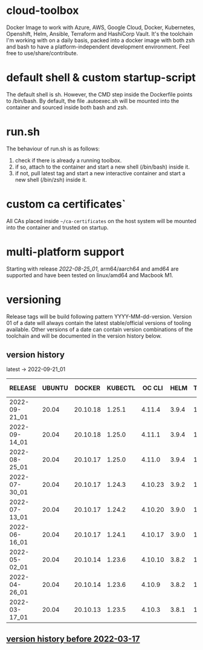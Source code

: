 # cloud-toolbox
Docker Image to work with Azure, AWS, Google Cloud, Docker, Kubernetes, Openshift, Helm, Ansible, Terraform and HashiCorp Vault.
It's the toolchain I'm working with on a daily basis, packed into a docker image with both zsh and bash to have a
platform-independent development environment.
Feel free to use/share/contribute.

# default shell & custom startup-script
The default shell is sh.
However, the CMD step inside the Dockerfile points to /bin/bash.
By default, the file .autoexec.sh will be mounted into the container and sourced inside both bash and zsh.

# run.sh
The behaviour of run.sh is as follows:
1. check if there is already a running toolbox.
1. if so, attach to the container and start a new shell (/bin/bash) inside it.
1. if not, pull latest tag and start a new interactive container and start a new shell (/bin/zsh) inside it.

# custom ca certificates`
All CAs placed inside ```~/ca-certificates``` on the host system will be mounted into the container and trusted on startup.

# multi-platform support
Starting with release *2022-08-25_01*, arm64/aarch64 and amd64 are supported and have been tested on linux/amd64 and Macbook M1.

# versioning
Release tags will be build following pattern YYYY-MM-dd-version.
Version 01 of a date will always contain the latest stable/official versions of tooling available.
Other versions of a date can contain version combinations of the toolchain and will be documented in the version history
below.

## version history
latest -> 2022-09-21_01

| RELEASE       | UBUNTU | DOCKER   | KUBECTL | OC CLI  | HELM  | TERRAFORM | AWS CLI | AZ CLI | GCLOUD SDK | ANSIBLE | JINJA2 | OPENSSH | CRICTL | VAULT  | VELERO | SENTINEL |
|---------------|--------|----------|---------|---------|-------|-----------|---------|--------|------------|---------|--------|---------|--------|--------|--------|----------|
| 2022-09-21_01 | 20.04  | 20.10.18 | 1.25.1  | 4.11.4  | 3.9.4 | 1.2.9     | 1.25.77 | 2.40.0 | 402.0.0    | 6.4.0   | 3.1.2  | 9.0p1   | 1.25.0 | 1.11.3 | 1.9.1  | 0.18.12  |
| 2022-09-14_01 | 20.04  | 20.10.18 | 1.25.0  | 4.11.1  | 3.9.4 | 1.2.9     | 1.25.73 | 2.40.0 | 402.0.0    | 6.3.0   | 3.1.2  | 9.0p1   | 1.25.0 | 1.11.3 | 1.9.1  | 0.18.11  |
| 2022-08-25_01 | 20.04  | 20.10.17 | 1.25.0  | 4.11.0  | 3.9.4 | 1.2.8     | 1.25.60 | 2.39.0 | 399.0.0    | 6.3.0   | 3.1.2  | 9.0p1   | 1.24.2 | 1.11.2 | 1.9.1  | 0.18.11  |
| 2022-07-30_01 | 20.04  | 20.10.17 | 1.24.3  | 4.10.23 | 3.9.2 | 1.2.6     | 1.25.41 | 2.38.0 | 395.0.0    | 6.1.0   | 3.1.2  | 9.0p1   | 1.24.2 | 1.11.1 | 1.9.0  | 0.18.11  |
| 2022-07-13_01 | 20.04  | 20.10.17 | 1.24.2  | 4.10.20 | 3.9.0 | 1.2.5     | 1.25.28 | 2.38.0 | 393.0.0    | 6.1.0   | 3.1.2  | 9.0p1   | 1.24.2 | 1.11.0 | 1.9.0  | 0.18.11  |
| 2022-06-16_01 | 20.04  | 20.10.17 | 1.24.1  | 4.10.17 | 3.9.0 | 1.2.3     | 1.25.9  | 2.37.0 | 390.0.0    | 5.9.0   | 3.1.2  | 9.0p1   | 1.24.2 | 1.10.4 | 1.8.1  | 0.18.11  |
| 2022-05-02_01 | 20.04  | 20.10.14 | 1.23.6  | 4.10.10 | 3.8.2 | 1.1.9     | 1.23.4  | 2.36.0 | 383.0.1    | 5.7.0   | 3.1.2  | 9.0p1   | 1.23.0 | 1.10.2 | 1.8.1  | 0.18.9   |
| 2022-04-26_01 | 20.04  | 20.10.14 | 1.23.6  | 4.10.9  | 3.8.2 | 1.1.9     | 1.23.0  | 2.36.0 | 382.0.0    | 5.6.0   | 3.1.1  | 9.0p1   | 1.23.0 | 1.10.1 | 1.8.1  | 0.18.9   |
| 2022-03-17_01 | 20.04  | 20.10.13 | 1.23.5  | 4.10.3  | 3.8.1 | 1.1.7     | 1.22.76 | 2.34.1 | 377.0.0    | 5.5.0   | 3.0.3  | 8.9p1   | 1.23.0 | 1.9.4  | 1.8.1  | 0.18.7   |

## [ version history before 2022-03-17](https://github.com/ksandermann/cloud-toolbox/blob/master/docs/version_history.md)
